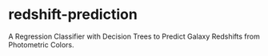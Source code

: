 # redshift-prediction
A Regression Classifier with Decision Trees to Predict Galaxy Redshifts from Photometric Colors.
